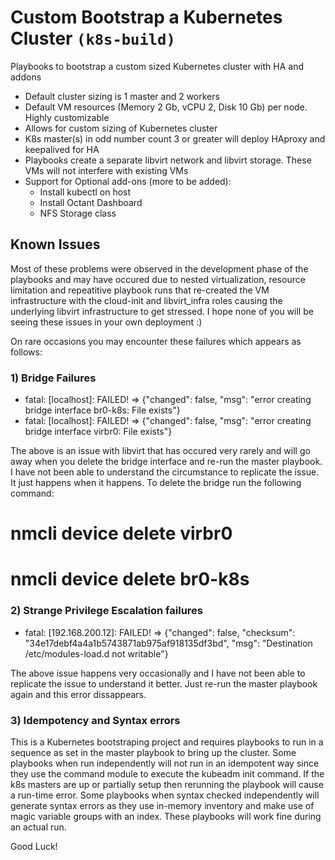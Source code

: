 # Custom Bootstrap a Kubernetes Cluster `(k8s-build)`

Playbooks to bootstrap a custom sized Kubernetes cluster with HA and addons 

 - Default cluster sizing is 1 master and 2 workers
 - Default VM resources (Memory 2 Gb, vCPU 2, Disk 10 Gb) per node. Highly customizable
 - Allows for custom sizing of Kubernetes cluster
 - K8s master(s) in odd number count 3 or greater will deploy HAproxy and keepalived for HA
 - Playbooks create a separate libvirt network and libvirt storage. These VMs will not interfere with existing VMs
 - Support for Optional add-ons (more to be added):
     - Install kubectl on host
     - Install Octant Dashboard
     - NFS Storage class

## Known Issues

Most of these problems were observed in the development phase of the playbooks and may have occured due to nested virtualization, resource limitation and repeatitive playbook runs that re-created the VM infrastructure with the cloud-init and libvirt_infra roles causing the underlying libvirt infrastructure to get stressed. I hope none of you will be seeing these issues in your own deployment :)

On rare occasions you may encounter these failures which appears as follows:

### 1) Bridge Failures
- fatal: [localhost]: FAILED! => {"changed": false, "msg": "error creating bridge interface br0-k8s: File exists"}
- fatal: [localhost]: FAILED! => {"changed": false, "msg": "error creating bridge interface virbr0: File exists"}

The above is an issue with libvirt that has occured very rarely and will go away when you delete the bridge interface and re-run the master playbook. I have not been able to understand the circumstance to replicate the issue. It just happens when it happens. To delete the bridge run the following command:

# nmcli device delete virbr0
# nmcli device delete br0-k8s

### 2) Strange Privilege Escalation failures
- fatal: [192.168.200.12]: FAILED! => {"changed": false, "checksum": "34e17debf4a4a1b5743871ab975af918135df3bd", "msg": "Destination /etc/modules-load.d not writable"}

The above issue happens very occasionally and I have not been able to replicate the issue to understand it better. Just re-run the master playbook again and this error dissappears.

### 3) Idempotency and Syntax errors 
This is a Kubernetes bootstraping project and requires playbooks to run in a sequence as set in the master playbook to bring up the cluster. Some playbooks when run independently will not run in an idempotent way since they use the command module to execute the kubeadm init command. If the k8s masters are up or partially setup then rerunning the playbook will cause a run-time error. Some playbooks when syntax checked independently will generate syntax errors as they use in-memory inventory and make use of magic variable groups with an index. These playbooks will work fine during an actual run.



Good Luck!

